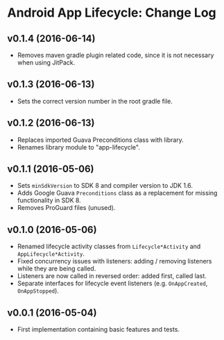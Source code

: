 # Android App Lifecycle: Change Log

## v0.1.4 (2016-06-14)

- Removes maven gradle plugin related code, since it is not necessary when using JitPack.

## v0.1.3 (2016-06-13)

- Sets the correct version number in the root gradle file.

## v0.1.2 (2016-06-13)

- Replaces imported Guava Preconditions class with library.
- Renames library module to "app-lifecycle".

## v0.1.1 (2016-05-06)

- Sets `minSdkVersion` to SDK 8 and compiler version to JDK 1.6.
- Adds Google Guava `Preconditions` class as a replacement for missing functionality in SDK 8.
- Removes ProGuard files (unused).

## v0.1.0 (2016-05-06)

- Renamed lifecycle activity classes from `Lifecycle*Activity` and `AppLifecycle*Activity`.
- Fixed concurrency issues with listeners: adding / removing listeners while they are being called.
- Listeners are now called in reversed order: added first, called last.
- Separate interfaces for lifecycle event listeners (e.g. `OnAppCreated`, `OnAppStopped`).

## v0.0.1 (2016-05-04)

- First implementation containing basic features and tests.
